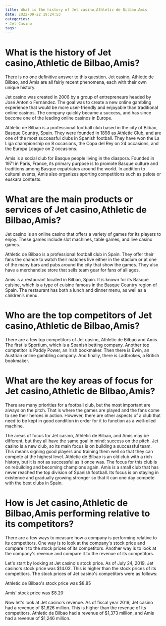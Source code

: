 ```yaml
---
title: What is the history of Jet casino,Athletic de Bilbao,Amis 
date: 2022-09-22 19:24:53
categories:
- Jet Casino
tags:
---
```



#  What is the history of Jet casino,Athletic de Bilbao,Amis? 

There is no one definitive answer to this question. Jet casino, Athletic de Bilbao, and Amis are all fairly recent phenomena, each with their own unique history.

Jet casino was created in 2006 by a group of entrepreneurs headed by José Antonio Fernández. The goal was to create a new online gambling experience that would be more user-friendly and enjoyable than traditional online casinos. The company quickly became a success, and has since become one of the leading online casinos in Europe.

Athletic de Bilbao is a professional football club based in the city of Bilbao, Basque Country, Spain. They were founded in 1898 as Athletic Club, and are one of the most successful clubs in Spanish football. They have won the La Liga championship on 8 occasions, the Copa del Rey on 24 occasions, and the Europa League on 2 occasions.

Amis is a social club for Basque people living in the diaspora. Founded in 1971 in Paris, France, its primary purpose is to promote Basque culture and traditions among Basque expatriates around the world. In addition to cultural events, Amis also organizes sporting competitions such as pelota or euskara contests.

#  What are the main products or services of Jet casino,Athletic de Bilbao,Amis? 

Jet casino is an online casino that offers a variety of games for its players to enjoy. These games include slot machines, table games, and live casino games.

Athletic de Bilbao is a professional football club in Spain. They offer their fans the chance to watch their matches live either in the stadium or at one of the many bars and pubs around the city that show the games. They also have a merchandise store that sells team gear for fans of all ages.

Amis is a restaurant located in Bilbao, Spain. It is known for its Basque cuisine, which is a type of cuisine famous in the Basque Country region of Spain. The restaurant has both a lunch and dinner menu, as well as a children’s menu.

#  Who are the top competitors of Jet casino,Athletic de Bilbao,Amis? 

There are a few top competitors of Jet casino, Athletic de Bilbao and Amis. The first is Sportium, which is a Spanish betting company. Another top competitor is Paddy Power, an Irish bookmaker. Then there is Bwin, an Austrian online gambling company. And finally, there is Ladbrokes, a British bookmaker.

#  What are the key areas of focus for Jet casino,Athletic de Bilbao,Amis? 

There are many priorities for a football club, but the most important are always on the pitch. That is where the games are played and the fans come to see their heroes in action. However, there are other aspects of a club that need to be kept in good condition in order for it to function as a well-oiled machine.

The areas of focus for Jet casino, Athletic de Bilbao, and Amis may be different, but they all have the same goal in mind: success on the pitch. Jet casino is a new club, so its main focus is on building a successful team. This means signing good players and training them well so that they can compete at the highest level. Athletic de Bilbao is an old club with a rich history, but it is not as successful as it once was. The focus for this club is on rebuilding and becoming champions again. Amis is a small club that has never reached the top division of Spanish football. Its focus is on staying in existence and gradually growing stronger so that it can one day compete with the best clubs in Spain.

#  How is Jet casino,Athletic de Bilbao,Amis performing relative to its competitors?

There are a few ways to measure how a company is performing relative to its competitors. One way is to look at the company's stock price and compare it to the stock prices of its competitors. Another way is to look at the company's revenue and compare it to the revenue of its competitors.

Let's start by looking at Jet casino's stock price. As of July 24, 2019, Jet casino's stock price was $14.02. This is higher than the stock prices of its competitors. The stock prices of Jet casino's competitors were as follows:

Athletic de Bilbao's stock price was $8.85

Amis' stock price was $8.20

Now let's look at Jet casino's revenue. As of fiscal year 2019, Jet casino had a revenue of $1,626 million. This is higher than the revenue of its competitors. Athletic de Bilbao had a revenue of $1,373 million, and Amis had a revenue of $1,246 million.